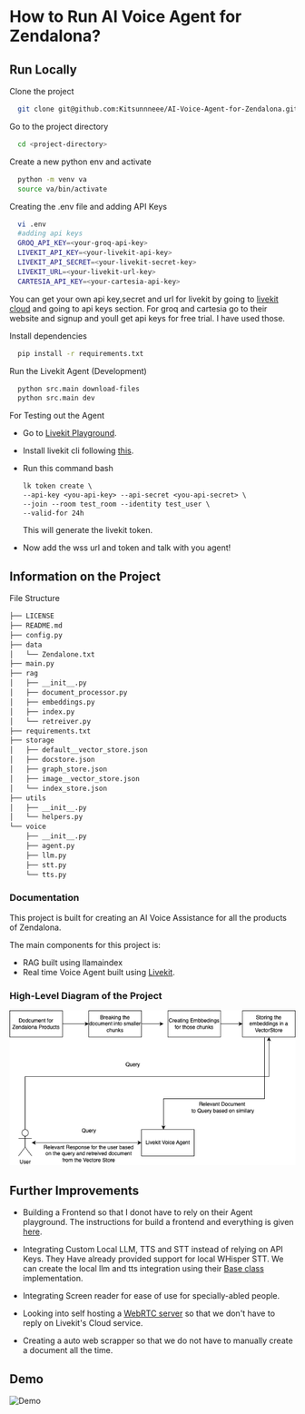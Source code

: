 
# How to Run AI Voice Agent for Zendalona?




## Run Locally

Clone the project

```bash
  git clone git@github.com:Kitsunnneee/AI-Voice-Agent-for-Zendalona.git
```

Go to the project directory

```bash
  cd <project-directory>
```
Create a new python env and activate

```bash
  python -m venv va
  source va/bin/activate
```
Creating the .env file and adding API Keys
```bash
  vi .env
  #adding api keys
  GROQ_API_KEY=<your-groq-api-key>
  LIVEKIT_API_KEY=<your-livekit-api-key>
  LIVEKIT_API_SECRET=<your-livekit-secret-key>
  LIVEKIT_URL=<your-livekit-url-key>
  CARTESIA_API_KEY=<your-cartesia-api-key>
```
You can get your own api key,secret and url for livekit by going to [livekit cloud](https://cloud.livekit.io/projects/p_5frf69f6z88) and going to api keys section.
For groq and cartesia go to their website and signup and youll get api keys for free trial. I have used those.

Install dependencies

```bash
  pip install -r requirements.txt
```


Run the Livekit Agent (Development)

```bash
  python src.main download-files
  python src.main dev
```
For Testing out the Agent

* Go to [Livekit Playground](https://agents-playground.livekit.io/#cam=1&mic=1&video=1&audio=1&chat=1&theme_color=cyan).
* Install livekit cli following [this](https://github.com/livekit/livekit-cli).
* Run this command
    bash
    ```
    lk token create \                                
  --api-key <you-api-key> --api-secret <you-api-secret> \
  --join --room test_room --identity test_user \
  --valid-for 24h
    ```
    This will generate the livekit token.

* Now add the wss url and token and talk with you agent!




## Information on the Project
File Structure

```bash
├── LICENSE
├── README.md
├── config.py
├── data
│   └── Zendalone.txt
├── main.py
├── rag
│   ├── __init__.py
│   ├── document_processor.py
│   ├── embeddings.py
│   ├── index.py
│   └── retreiver.py
├── requirements.txt
├── storage
│   ├── default__vector_store.json
│   ├── docstore.json
│   ├── graph_store.json
│   ├── image__vector_store.json
│   └── index_store.json
├── utils
│   ├── __init__.py
│   └── helpers.py
└── voice
    ├── __init__.py
    ├── agent.py
    ├── llm.py
    ├── stt.py
    └── tts.py
```






### Documentation

This project is built for creating an AI Voice Assistance for all the products of Zendalona.

The main components for this project is:

* RAG built using llamaindex
* Real time Voice Agent built using [Livekit](https://livekit.io/).

### High-Level Diagram of the Project

![Diagram](https://github.com/Kitsunnneee/AI-Voice-Agent-for-Zendalona/blob/main/assests/Zendalona-RAG.png "High-Level Diagram")



## Further Improvements

* Building a Frontend so that I donot have to rely on their Agent playground.
  The instructions for build a frontend and everything is given [here](https://docs.livekit.io/reference/).
* Integrating Custom Local LLM, TTS and STT instead of relying on API Keys.
  They Have already provided support for local WHisper STT. We can create the local llm and tts integration using their [Base class](https://docs.livekit.io/agents-js/classes/plugins_agents_plugin_openai.TTS.html) implementation.

* Integrating Screen reader for ease of use for specially-abled people. 
* Looking into self hosting a [WebRTC server](https://docs.livekit.io/home/self-hosting/deployment/) so that we don't have to reply on Livekit's Cloud service.
* Creating a auto web scrapper so that we do not have to manually create a document all the time.
## Demo

![Demo]()

